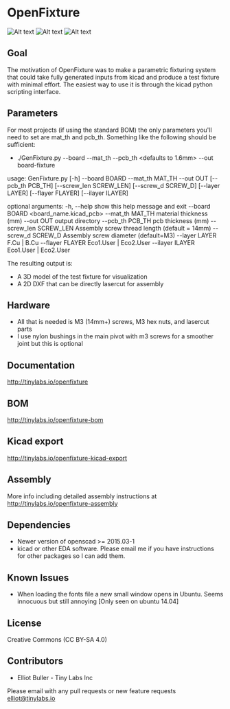 # OpenFixture

![Alt text](/../images/screencap.png?raw=true "")
![Alt text](/../images/laser_dxf.png?raw=true "")
![Alt text](/../images/sample.jpg?raw=true "")

## Goal
The motivation of OpenFixture was to make a parametric fixturing system that could take fully generated inputs from kicad and produce a test fixture with minimal effort. The easiest way to use it is through the kicad python scripting interface.

## Parameters
For most projects (if using the standard BOM) the only parameters you'll need to set are mat_th and pcb_th. Something like the following should be sufficient:
  * ./GenFixture.py --board <path to board.kicad_pcb> --mat_th <thickness in mm> --pcb_th <defaults to 1.6mm> --out board-fixture

usage: GenFixture.py [-h] --board BOARD --mat_th MAT_TH --out OUT
                     [--pcb_th PCB_TH] [--screw_len SCREW_LEN]
                     [--screw_d SCREW_D] [--layer LAYER] [--flayer FLAYER]
                     [--ilayer ILAYER]

optional arguments:
  -h, --help            show this help message and exit
  --board BOARD         <board_name.kicad_pcb>
  --mat_th MAT_TH       material thickness (mm)
  --out OUT             output directory
  --pcb_th PCB_TH       pcb thickness (mm)
  --screw_len SCREW_LEN  Assembly screw thread length (default = 14mm)
  --screw_d SCREW_D     Assembly screw diameter (default=M3)
  --layer LAYER         F.Cu | B.Cu
  --flayer FLAYER       Eco1.User | Eco2.User
  --ilayer ILAYER       Eco1.User | Eco2.User
					    
The resulting output is:
  * A 3D model of the test fixture for visualization
  * A 2D DXF that can be directly lasercut for assembly

## Hardware
  * All that is needed is M3 (14mm+) screws, M3 hex nuts, and lasercut parts
  * I use nylon bushings in the main pivot with m3 screws for a smoother joint but this is optional 

## Documentation
http://tinylabs.io/openfixture

## BOM
http://tinylabs.io/openfixture-bom

## Kicad export
http://tinylabs.io/openfixture-kicad-export

## Assembly
More info including detailed assembly instructions at http://tinylabs.io/openfixture-assembly

## Dependencies
  * Newer version of openscad >= 2015.03-1
  * kicad or other EDA software. Please email me if you have instructions for other packages so I can add them.

## Known Issues
  * When loading the fonts file a new small window opens in Ubuntu. Seems innocuous but still annoying [Only seen on ubuntu 14.04]

## License
Creative Commons (CC BY-SA 4.0)

## Contributors
  * Elliot Buller - Tiny Labs Inc

Please email with any pull requests or new feature requests
elliot@tinylabs.io
